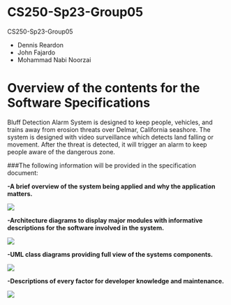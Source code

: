 # CS250-Sp23-Group05
CS250-Sp23-Group05

- Dennis Reardon
- John Fajardo
- Mohammad Nabi Noorzai

# Overview of the contents for the Software Specifications
Bluff Detection Alarm System is designed to keep people, vehicles, and trains away from erosion threats over Delmar, California seashore. The system is designed with video surveillance which detects land falling or movement. After the threat is detected, it will trigger an alarm to keep people aware of the dangerous zone. 

###The following information will be provided in the specification document:


**-A brief overview of the system being applied and why the application matters.**


![](https://media3.giphy.com/media/17DxVYqrlsbSDWiPeA/giphy.gif?cid=ecf05e47ku9fdnefser1tmhy3q0j12pbq0psugq8tbdv1y8b&rid=giphy.gif)

**-Architecture diagrams to display major modules with informative descriptions for the software involved in the system.**


![](https://media0.giphy.com/media/WoWm8YzFQJg5i/giphy.gif?cid=ecf05e473zxhvkdlakbciqxog3frpuwoxmqpi4kay9skpma3&rid=giphy.gif)

**-UML class diagrams providing full view of the systems components.**


![](https://media1.giphy.com/media/TlK63EI3QWKREhXnu92/giphy.gif?cid=ecf05e4731rkbx7ewk6313e2mkkptdddv9j5i2rrpqxhvftq&rid=giphy.gif)

**-Descriptions of every factor for developer knowledge and maintenance.**


![](https://media3.giphy.com/media/yKxo7c9Q6pZoUzAfPu/giphy.gif?cid=ecf05e47xv944dw4vdu2x6le8t6awebhboo05derd8qmj759&rid=giphy.gif)

